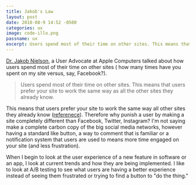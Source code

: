 ```yaml
---
title: Jakob's Law
layout: post
date: 2018-08-9 14:52 -0500
categories: ux
image: code-illo.png
passname: ux
excerpt: Users spend most of their time on other sites. This means that users prefer your site to work the same way as all the other sites they already know.
---
```


[Dr. Jakob Nielson](https://www.nngroup.com/people/jakob-nielsen/), a User Advocate at Apple Computers talked about how users spend most of their time on other sites ( how many times have you spent on my site versus, say, Facebook?).

>Users spend most of their time on other sites. This means that users prefer your site to work the same way as all the other sites they already know.

This means that users prefer your site to work the same way all other sites they already know ([referenece](https://www.nngroup.com/videos/jakobs-law-internet-ux/)).  Therefore why punish a user by making a site completely different than Facebook, Twitter, Instagram?  I'm not saying make a complete carbon copy of the big social media networks, however having a standard like button, a way to comment that is familiar or a notification system that users are used to means more time engaged on your site (and less frustration).

When I begin to look at the user experience of a new feature in software or an app, I look at current trends and how they are being implemented.  I like to look at A/B testing to see what users are having a better experience instead of seeing them frustrated or trying to find a button to "do the thing."
